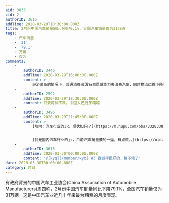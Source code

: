 ```yaml
---
aid: 3833
cid: 2
authorID: 3615
addTime: 2020-03-29T10:30:00.000Z
title: 2月份中国汽车销量同比下降79.1%，全国汽车销量仅为31万辆
tags:
    - 汽车销量
    - '31'
    - '79.1'
    - 万辆
    - 仅为
comments:
    -
        authorID: 3446
        addTime: 2020-03-29T16:00:00.000Z
        content: >-
            经济萧条的情况下，普通消费者没有意愿或能力去消费汽车，同时物流运输下降导致商用车需求下滑，因此汽车销量下降完全是情理之中的，未来未必会变好
    -
        authorID: 2592
        addTime: 2020-03-29T18:30:00.000Z
        content: 只要房价不跌，中国人还是笑嘻嘻
    -
        authorID: 3496
        addTime: 2020-03-29T21:45:00.000Z
        content: >-
            [墙内：汽车行业的JR，现状如何？](https://m.hupu.com/bbs/33283382.html)


            [我是国内汽车行业的jr，目前汽车销量萎的一逼，有点慌。。](https://old.reddit.com/r/China_irl/comments/fqwgd7/%E6%88%91%E6%98%AF%E5%9B%BD%E5%86%85%E6%B1%BD%E8%BD%A6%E8%A1%8C%E4%B8%9A%E7%9A%84jr%E7%9B%AE%E5%89%8D%E6%B1%BD%E8%BD%A6%E9%94%80%E9%87%8F%E8%90%8E%E7%9A%84%E4%B8%80%E9%80%BC%E6%9C%89%E7%82%B9%E6%85%8C/)
    -
        authorID: 3615
        addTime: 2020-03-30T00:00:00.000Z
        content: '@[kyq](/member/kyq) #3 我觉得挺好的，路不堵了'
date: 2020-03-30T00:00:00.000Z
category: 时政
---
```


有政府背景的中国汽车工业协会(China Association of Automobile Manufacturers)周四称，2月份中国汽车销量同比下降79.1%，全国汽车销量仅为31万辆。这是中国汽车业近几十年来最为糟糕的月度表现。
